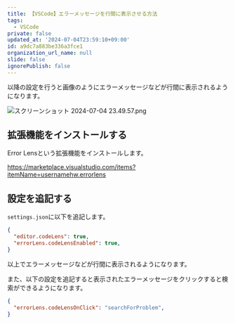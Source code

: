 ```yaml
---
title: 【VSCode】エラーメッセージを行間に表示させる方法
tags:
  - VSCode
private: false
updated_at: '2024-07-04T23:59:10+09:00'
id: a9dc7a883be336a3fce1
organization_url_name: null
slide: false
ignorePublish: false
---
```

以降の設定を行うと画像のようにエラーメッセージなどが行間に表示されるようになります。

![スクリーンショット 2024-07-04 23.49.57.png](https://qiita-image-store.s3.ap-northeast-1.amazonaws.com/0/2342443/fe51b457-8c59-ffce-750f-0da64bb3adbe.png)

## 拡張機能をインストールする

Error Lensという拡張機能をインストールします。

https://marketplace.visualstudio.com/items?itemName=usernamehw.errorlens

## 設定を追記する

`settings.json`に以下を追記します。

```json:settings.json
{
  "editor.codeLens": true,
  "errorLens.codeLensEnabled": true,
}
```

以上でエラーメッセージなどが行間に表示されるようになります。

また、以下の設定を追記すると表示されたエラーメッセージをクリックすると検索ができるようになります。

```json:settings.json
{
  "errorLens.codeLensOnClick": "searchForProblem",
}
```
